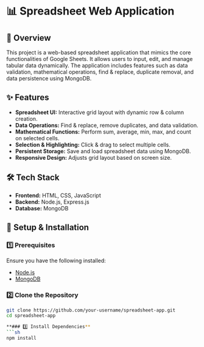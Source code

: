 # 📊 Spreadsheet Web Application  

## 📌 Overview  
This project is a web-based spreadsheet application that mimics the core functionalities of Google Sheets. It allows users to input, edit, and manage tabular data dynamically. The application includes features such as data validation, mathematical operations, find & replace, duplicate removal, and data persistence using MongoDB.  

## ✨ Features  
- **Spreadsheet UI:** Interactive grid layout with dynamic row & column creation.  
- **Data Operations:** Find & replace, remove duplicates, and data validation.  
- **Mathematical Functions:** Perform sum, average, min, max, and count on selected cells.  
- **Selection & Highlighting:** Click & drag to select multiple cells.  
- **Persistent Storage:** Save and load spreadsheet data using MongoDB.  
- **Responsive Design:** Adjusts grid layout based on screen size.  

## 🛠️ Tech Stack  
- **Frontend:** HTML, CSS, JavaScript  
- **Backend:** Node.js, Express.js  
- **Database:** MongoDB  

## 🚀 Setup & Installation  

### 1️⃣ Prerequisites  
Ensure you have the following installed:  
- [Node.js](https://nodejs.org/)  
- [MongoDB](https://www.mongodb.com/)  

### 2️⃣ Clone the Repository  
```sh
git clone https://github.com/your-username/spreadsheet-app.git  
cd spreadsheet-app

**### 3️⃣ Install Dependencies**
```sh
npm install  







